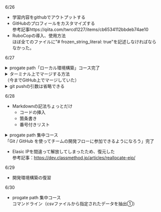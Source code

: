 6/26</br>
- 学習内容をgithubでアウトプットする
- GitHubのプロフィールをカスタマイズする</br>
  参考記事https://qiita.com/twrcd1227/items/cb6534112bbdeb74ae10
- RuboCopの導入、使用方法</br>
  ほぼ全てのファイルに"# frozen_string_literal: true"を記述しなければならなかった。

6/27</br>
<details>
<summary>
progate path「ローカル環境構築」コース完了
</summary>
  
   1. Progate CLIのインストール
   2. Node.jsのインストール
   3. Puppeteer のセットアップ
   4. MySQL のセットアップ
   5. Docker のセットアップ
</details>


<details>
<summary>
ターミナル上でマージする方法</br>
（今までGitHub上でマージしていた）
</summary>
  
  1. コマンド
  ```
  git merge hogehoge
  ```
  2. コミットメッセージを指定できるファイルが表示される
  3. 必要に応じてコミットメッセージを指定する
  4. ファイルを閉じてマージを完了させる
</details>

<details>
<summary>
git pushの引数は省略できる
</summary>

  1. プッシュする時に`-u`オプションを使って関係性を設定する
      ```
      git push -u origin main
      ```
  2. 設定できているかは`-vv`オプションで確認できる
     ```
     git branch -vv
     ```
</details>

6/28</br>
- Markdownの記法ちょっとだけ
  - コードの挿入
  - 箇条書き
  - 番号付きリスト

<details>
<summary>
progate path 集中コース</br>
  「Git / GitHub を使ってチームの開発フローに参加できるようになろう」完了
</summary>
  
  - コミットをしてみよう
  - ブランチを使ってみよう
  - プッシュをしてみよう
  - プルリクエストを使ってみよう
  - コンフリクトを解消しよう
  - Git を使って作業をやり直そう
</details>

- Elasic IPを間違って解放してしまったため、復元した</br>
  参考記事：https://dev.classmethod.jp/articles/reallocate-eip/

6/29</br>
- 開発環境構築の復習

6/30</br>
- progate path 集中コース</br>
  コマンドライン（csvファイルから指定されたデータを抽出①）
